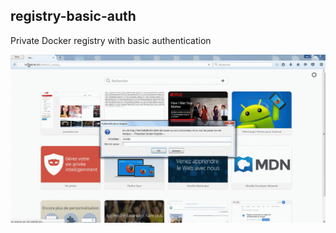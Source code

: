 ## registry-basic-auth
Private Docker registry with basic authentication 

<img class="text-center" src="demo.gif"/>
